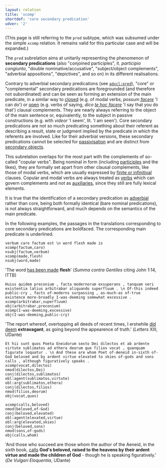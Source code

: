 ```yaml
---
layout: relation
title: 'xcomp'
shortdef: 'core secondary predication'
udver: '2'
---
```


(This page is still referring to the `pred` subtype, which was subsumed under the simple `xcomp` relation. It remains valid for this particular case and will be expanded.)

The `pred` subrelation aims at unitarily representing the phenomenon of **secondary predications** (also "conjoined participles", it. *participio congiunto*, "double nominative/accusative", "subject/object complements", "adverbial appositions", "depictives", and so on) in its different realisations. 

Contrary to adverbial secondary predications (see [`advcl:pred`](la-dep/advcl-pred)), "core" or "complemental" secondary predications are foregrounded (and therefore not subordinated) and can be seen as forming an extension of the main predicate, in a similar way to [closed](la-dep/xcomp) (e.g. of modal verbs, *possum <u>facere</u>* 'I can do') or [open](la-dep/ccomp) (e.g. verbs of saying, *dico <u>te hoc facere</u>* 'I say that you do that') clausal complements. They are nearly always referring to the object of the main sentence or, equivalently, to the subject in passive constructions (e.g. with *videor* 'I seem', lit. 'I am seen'). Core secondary predications are not so much predicating something about their referent as describing a result, state or judgment implied by the predicate in which the referents are involved. Like for their adverbial versions,  these secondary predications cannot be selected for [passivisation](la-feat/Voice) and are distinct from [secondary objects](la-dep/iobj).

This subrelation overlaps for the most part with the complements of so-called "copular verbs". Being nominal in form (including [participles](la-feat/VerbForm) and the likes), they are formally set apart from other clausal complements, like those of modal verbs, which are usually expressed by [finite or infinitival](la-feat/VerbForm) clauses. Copular and modal verbs are always treated as [verbs](la-pos/VERB) which can govern complements and not as [auxiliaries](la-pos/AUX), since they still are fully lexical elements.

It is true that the identification of a secondary predication as [adverbial](la-dep/advcl-pred) rather than core, being both formally identical (bare nominal predications), is not always straightforward, and much depends on the semantics of the main predicate.

In the following examples, the passages in the translations corresponding to core secondary predications are boldfaced. The corresponding main predicate is underlined.

~~~ sdparse
verbum caro factum est \n word flesh made is
xcomp(factum,caro)
nsubj(factum,verbum)
xcomp(made,flesh)
nsubj(word,made)
~~~

'The word <u>has been made</u> **flesh**' (*Summa contra Gentiles* citing John 1:14, ITTB)

~~~ sdparse
Huius quidem preconium , facta modernorum exsuperans , tanquam veri existentia latius arbitrabar aliquando superfluum . \n Of-this indeed public-cry , facts of-moderns surpassing , as-much-as of-true existence more-broadly I-was-deeming somewhat excessive .
xcomp(arbitrabar,superfluum)
obj(arbitrabar,preconium)
xcomp(I-was-deeming,excessive)
obj(I-was-deeming,public-cry)
~~~

'The report whereof, overtopping all deeds of recent times, I erstwhile <u>did deem</u> **extravagant**, as going beyond the appearence of truth.' (*Letters* XIII, UDante)

~~~ sdparse
Et hii sunt quos Poeta Eneidorum sexto Dei dilectos et ab ardente virtute sublimatos ad ethera deorum que filios vocat , quanquam figurate loquatur . \n And these are whom Poet of-Aeneid in-sixth of-God beloved and by ardent virtue elevated to skies of-gods and sons calls , although figuratively speaks .
xcomp(vocat,dilectos)
nmod(dilectos,Dei)
conj(dilectos,sublimatos)
obl:agent(sublimatos,virtute)
obl:arg(sublimatos,ethera)
conj(dilectos,filios)
nmod(filios,deorum)
obj(vocat,quos)

xcomp(calls,beloved)
nmod(beloved,of-God)
conj(beloved,elevated)
obl:agent(elevated,virtue)
obl:arg(elevated,skies)
conj(beloved,sons)
nmod(sons,of-gods)
obj(calls,whom)
~~~

'And those who succeed are those whom the author of the Aeneid, in the sixth book, <u>calls</u> **God's beloved, raised to the heavens by their ardent virtue and made the children of God** - ­though he is speaking figuratively.' (*De Vulgari Eloquentia*, UDante)

<!-- Interlanguage links updated Po 6. listopadu 2023, 21:43:29 CET -->
